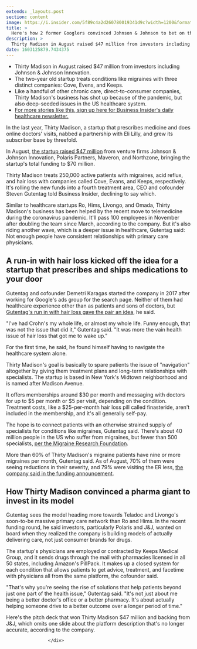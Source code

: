 ```yaml
--- 
extends: _layouts.post 
section: content 
image: https://i.insider.com/5f89c4a2d260780019341d9c?width=1200&format=jpeg 
title: > 
  Here's how 2 former Googlers convinced Johnson & Johnson to bet on the hottest part of healthcare and raised $47 million in the process 
description: > 
  Thirty Madison in August raised $47 million from investors including Johnson & Johnson Innovation.Thirty Madison treats 250,000 active patients with migraines, acid reflux, and hair loss with companies called Cove, Evans, and Keeps, respectively.Treatment costs, like a $25-per-month hair loss pill called finasteride, aren't included in the membership, and it's all generally self-pay."That's why you're seeing the rise of solutions that help patients beyond just one part of the health issue," Gutentag said.Here's the pitch deck that won Thirty Madison $47 million and backing from J&J, which omits one slide about the platform description that's no longer accurate, according to the company. 
date: 1603125879.7434375 
--- 
```

<div><ul class="summary-list">
<li>Thirty Madison in August raised $47 million from investors including Johnson &amp; Johnson Innovation.</li>
<li>The two-year old startup treats conditions like migraines with three distinct companies: Cove, Evens, and Keeps.</li>
<li>Like a handful of other chronic care, direct-to-consumer companies, Thirty Madison's business has shot up because of the pandemic, but also deep-seeded issues in the US healthcare system.</li>
<li><a href="http://newsletter.businessinsider.com/join/4np/newsletter.businessinsider.com/join/4np/insider-healthcare">For more stories like this, sign up here for Business Insider's daily healthcare newsletter.</a></li>
</ul>
<p id="gpt-slideshow-healthcare-mobile_in_post_ad-fluid-1" class="ad ad-wrapper fluid in-post only-mobile"></p>

<p id="gpt-slideshow-healthcare-desktop_in_post_ad-fluid-1" class="ad ad-wrapper fluid in-post only-desktop"></p>
<p>In the last year, Thirty Madison, a startup that prescribes medicine and does online doctors' visits, nabbed a partnership with Eli Lilly, and grew its subscriber base by threefold.</p><p>In August, <a href="https://www.prnewswire.com/news-releases/thirty-madison-raises-47m-in-series-b-financing-from-polaris-partners-johnson--johnson-innovation--jjdc-inc-and-existing-investors-301112415.html?tc=eml_cleartime">the startup raised $47 million</a> from venture firms Johnson &amp; Johnson Innovation, Polaris Partners, Maveron, and Northzone, bringing the startup's total funding to $70 million.&#160;</p><p>Thirty Madison treats 250,000 active patients with migraines, acid reflux, and hair loss with companies called Cove, Evans, and Keeps, respectively. It's rolling the new funds into a fourth treatment area, CEO and cofounder Steven Gutentag told Business Insider, declining to say which.</p><p>Similar to healthcare startups Ro, Hims, Livongo, and Omada, Thirty Madison's business has been helped by the recent move to telemedicine during the coronavirus pandemic. It'll pass 100 employees in November after doubling the team since March, according to the company. But it's also riding another wave, which is a deeper issue in healthcare, Gutentag said: Not enough people have consistent relationships with primary care physicians.&#160;</p><h2>A run-in with hair loss kicked off the idea for a startup that prescribes and ships medications to your door</h2><p>Gutentag and cofounder Demetri Karagas started the company in 2017 after working for Google's ads group for the search page. Neither of them had healthcare experience other than as patients and sons of doctors, but <a href="https://www.businessinsider.com/keeps-direct-to-consumer-approach-to-hair-loss-racked-up-75-million-in-funding-2018-8">Gutentag's run in with hair loss gave the pair an idea</a>, he said.</p><p>"I've had Crohn's my whole life, or almost my whole life. Funny enough, that was not the issue that did it," Gutentag said. "It was more the vain health issue of hair loss that got me to wake up."&#160;</p><p>For the first time, he said, he found himself having to navigate the healthcare system alone.&#160;</p><p>Thirty Madison's goal is basically to spare patients the issue of "navigation" altogether by giving them treatment plans and long-term relationships with specialists. The startup is based in New York's Midtown neighborhood and is named after Madison Avenue.</p>
<p id="gpt-slideshow-healthcare-mobile_in_post_ad-fluid-2" class="ad ad-wrapper fluid in-post only-mobile"></p>

<p id="gpt-slideshow-healthcare-desktop_in_post_ad-fluid-2" class="ad ad-wrapper fluid in-post only-desktop"></p>
<p>It offers memberships around $30 per month and messaging with doctors for up to $5 per month or $5 per visit, depending on the condition. Treatment costs, like a $25-per-month hair loss pill called finasteride, aren't included in the membership, and it's all generally self-pay.&#160;</p><p>The hope is to connect patients with an otherwise strained supply of specialists for conditions like migraines, Gutentag said. There's about 40 million people in the US who suffer from migraines, but fewer than 500 specialists, <a href="https://migraineresearchfoundation.org/about-migraine/migraine-facts/">per the Migraine Research Foundation</a>.&#160;</p><p>More than 60% of Thirty Madison's migraine patients have nine or more migraines per month, Gutentag said. As of August, 70% of them were seeing reductions in their severity, and 79% were visiting the ER less, <a href="https://www.prnewswire.com/news-releases/thirty-madison-raises-47m-in-series-b-financing-from-polaris-partners-johnson--johnson-innovation--jjdc-inc-and-existing-investors-301112415.html?tc=eml_cleartime">the company said in the funding announcement</a>.</p><h2><strong>How Thirty Madison convinced a pharma giant to invest in its model</strong></h2><p>Gutentag sees the model heading more towards Teladoc and Livongo's soon-to-be massive primary care network than Ro and Hims. In the recent funding round, he said investors, particularly Polaris and J&amp;J, wanted on board when they realized the company is building models of actually delivering care, not just consumer brands for drugs.</p><p>The startup's physicians are employed or contracted by Keeps Medical Group, and it sends drugs through the mail with pharmacies licensed in all 50 states, including Amazon's PillPack. It makes up a closed system for each condition that allows patients to get advice, treatment, and facetime with physicians all from the same platform, the cofounder said.</p><p>"That's why you're seeing the rise of solutions that help patients beyond just one part of the health issue," Gutentag said. "It's not just about me being a better doctor's office or a better pharmacy. It's about actually helping someone drive to a better outcome over a longer period of time."&#160;</p><p>Here's the pitch deck that won Thirty Madison $47 million and backing from J&amp;J, which omits one slide about the platform description that's no longer accurate, according to the company.</p>

                    </div>